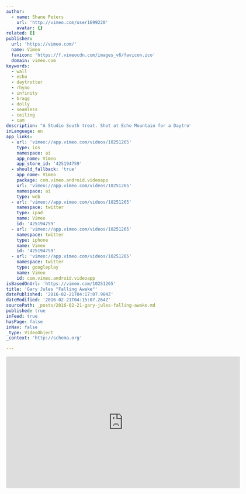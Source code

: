 ```yaml
---
author:
  - name: Shane Peters
    url: 'http://vimeo.com/user1699220'
    avatar: {}
related: []
publisher:
  url: 'https://vimeo.com/'
  name: Vimeo
  favicon: 'https://f.vimeocdn.com/images_v6/favicon.ico'
  domain: vimeo.com
keywords:
  - wall
  - echo
  - daytrotter
  - rhyno
  - infinity
  - bragg
  - dolly
  - seamless
  - ceiling
  - cam
description: "A Studio South treat. Shot at Echo Mountain for a Daytrotter Session. Rhyno and myself on cam, Dave Bragg editing. Note the combination of my super sweet dolly and that killer ceiling at Echo....and Gary's nice blue hat that sets it all off."
inLanguage: en
app_links:
  - url: 'vimeo://app.vimeo.com/videos/10251265'
    type: ios
    namespace: ai
    app_name: Vimeo
    app_store_id: '425194759'
  - should_fallback: 'true'
    app_name: Vimeo
    package: com.vimeo.android.videoapp
    url: 'vimeo://app.vimeo.com/videos/10251265'
    namespace: ai
    type: web
  - url: 'vimeo://app.vimeo.com/videos/10251265'
    namespace: twitter
    type: ipad
    name: Vimeo
    id: '425194759'
  - url: 'vimeo://app.vimeo.com/videos/10251265'
    namespace: twitter
    type: iphone
    name: Vimeo
    id: '425194759'
  - url: 'vimeo://app.vimeo.com/videos/10251265'
    namespace: twitter
    type: googleplay
    name: Vimeo
    id: com.vimeo.android.videoapp
isBasedOnUrl: 'https://vimeo.com/10251265'
title: 'Gary Jules "Falling Awake"'
datePublished: '2016-02-21T04:17:07.904Z'
dateModified: '2016-02-21T04:15:07.264Z'
sourcePath: _posts/2016-02-21-gary-jules-falling-awake.md
published: true
inFeed: true
hasPage: false
inNav: false
_type: VideoObject
_context: 'http://schema.org'

---
```

<iframe src="https://cdn.embedly.com/widgets/media.html?src=https%3A%2F%2Fplayer.vimeo.com%2Fvideo%2F10251265&amp;url=https%3A%2F%2Fvimeo.com%2F10251265&amp;image=http%3A%2F%2Fi.vimeocdn.com%2Fvideo%2F53126071_640.jpg&amp;key=b7d04c9b404c499eba89ee7072e1c4f7&amp;type=text%2Fhtml&amp;schema=vimeo" width="640" height="360" scrolling="no" frameborder="0" allowfullscreen="allowfullscreen" style=""></iframe>